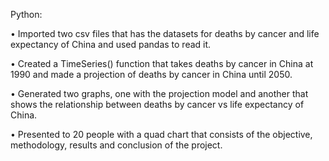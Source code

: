 Python:

•	Imported two csv files that has the datasets for deaths by cancer and life expectancy of China and used pandas to read it.

•	Created a TimeSeries() function that takes deaths by cancer in China at 1990 and made a projection of deaths by cancer in China until 2050. 

•	Generated two graphs, one with the projection model and another that shows the relationship between deaths by cancer vs life expectancy of China. 

•	Presented to 20 people with a quad chart that consists of the objective, methodology, results and conclusion of the project. 
